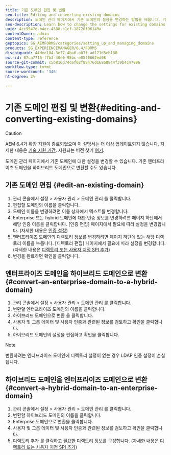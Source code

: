 ```yaml
---
title: 기존 도메인 편집 및 변환
seo-title: Editing and converting existing domains
description: 도메인 관리 페이지에서 기존 도메인의 설정을 변경하는 방법을 배웁니다. 기존 엔터프라이즈 도메인을 하이브리드 도메인으로 변환하거나 그 반대로 변환합니다.
seo-description: Learn how to change the settings for existing domains from the Domain Management page. Convert an existing enterprise domain to a hybrid domain or vice versa.
uuid: 4cc9547e-b4ec-4588-b1cf-18720f06149a
contentOwner: admin
content-type: reference
geptopics: SG_AEMFORMS/categories/setting_up_and_managing_domains
products: SG_EXPERIENCEMANAGER/6.4/FORMS
discoiquuid: 44dec184-3ef7-4ba6-a87f-ad171d3cb188
exl-id: 07ca7715-f7b3-40e0-95bc-e05f0662ed08
source-git-commit: c5b816d74c6f02f85476d16868844f39b4c47996
workflow-type: tm+mt
source-wordcount: '346'
ht-degree: 2%

---
```


# 기존 도메인 편집 및 변환{#editing-and-converting-existing-domains}

>[!CAUTION]
>
>AEM 6.4가 확장 지원이 종료되었으며 이 설명서는 더 이상 업데이트되지 않습니다. 자세한 내용은 [기술 지원 기간](https://helpx.adobe.com/kr/support/programs/eol-matrix.html). 지원되는 버전 찾기 [여기](https://experienceleague.adobe.com/docs/).

도메인 관리 페이지에서 기존 도메인에 대한 설정을 변경할 수 있습니다. 기존 엔터프라이즈 도메인을 하이브리드 도메인으로 변환할 수도 있습니다.

## 기존 도메인 편집 {#edit-an-existing-domain}

1. 관리 콘솔에서 설정 > 사용자 관리 > 도메인 관리 를 클릭합니다.
1. 편집할 도메인의 이름을 클릭합니다.
1. 도메인 이름을 변경하려면 이름 상자에서 텍스트를 변경합니다.
1. Enterprise 또는 hybrid 도메인에 대한 인증 정보를 변경하려면 페이지 하단에서 해당 인증 이름을 클릭합니다. [인증 편집] 페이지에서 필요에 따라 설정을 변경합니다. (자세한 내용은 [인증 설정](/help/forms/using/admin-help/configuring-authentication-providers.md#authentication-settings))
1. 엔터프라이즈 도메인의 디렉토리 정보를 변경하려면 페이지 하단에 있는 해당 디렉토리 이름을 누릅니다. [디렉토리 편집] 페이지에서 필요에 따라 설정을 변경합니다. (자세한 내용은 [디렉토리 또는 사용자 지정 SPI 추가](/help/forms/using/admin-help/configuring-directories.md#adding-directories-or-custom-spis))
1. 변경을 완료하면 확인을 클릭합니다.

## 엔터프라이즈 도메인을 하이브리드 도메인으로 변환 {#convert-an-enterprise-domain-to-a-hybrid-domain}

1. 관리 콘솔에서 설정 > 사용자 관리 > 도메인 관리 를 클릭합니다.
1. 변환할 엔터프라이즈 도메인의 이름을 클릭합니다.
1. 하이브리드 도메인으로 변환 을 클릭합니다.
1. 사용자 및 그룹 데이터 및 사용자 인증과 관련된 정보를 검토하고 확인을 클릭합니다.
1. 하이브리드 도메인의 설정을 편집하고 확인을 클릭합니다.

>[!NOTE]
>
>변환하려는 엔터프라이즈 도메인에 디렉토리 설정이 없는 경우 LDAP 인증 설정이 손실됩니다.

## 하이브리드 도메인을 엔터프라이즈 도메인으로 변환 {#convert-a-hybrid-domain-to-an-enterprise-domain}

1. 관리 콘솔에서 설정 > 사용자 관리 > 도메인 관리 를 클릭합니다.
1. 변환할 하이브리드 도메인의 이름을 클릭합니다.
1. Enterprise 도메인으로 변환을 클릭합니다.
1. 사용자 및 그룹 데이터 및 사용자 인증과 관련된 정보를 검토하고 확인을 클릭합니다.
1. 디렉토리 추가 를 클릭하고 필요한 디렉토리 정보를 구성합니다. (자세한 내용은 [디렉토리 또는 사용자 지정 SPI 추가](/help/forms/using/admin-help/configuring-directories.md#adding-directories-or-custom-spis))
